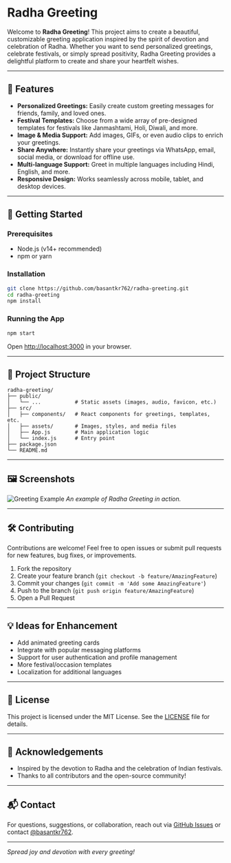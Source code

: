 # Radha Greeting

Welcome to **Radha Greeting**! This project aims to create a beautiful, customizable greeting application inspired by the spirit of devotion and celebration of Radha. Whether you want to send personalized greetings, celebrate festivals, or simply spread positivity, Radha Greeting provides a delightful platform to create and share your heartfelt wishes.

---

## 🌟 Features

- **Personalized Greetings:** Easily create custom greeting messages for friends, family, and loved ones.
- **Festival Templates:** Choose from a wide array of pre-designed templates for festivals like Janmashtami, Holi, Diwali, and more.
- **Image & Media Support:** Add images, GIFs, or even audio clips to enrich your greetings.
- **Share Anywhere:** Instantly share your greetings via WhatsApp, email, social media, or download for offline use.
- **Multi-language Support:** Greet in multiple languages including Hindi, English, and more.
- **Responsive Design:** Works seamlessly across mobile, tablet, and desktop devices.

---

## 🚀 Getting Started

### Prerequisites

- Node.js (v14+ recommended)
- npm or yarn

### Installation

```bash
git clone https://github.com/basantkr762/radha-greeting.git
cd radha-greeting
npm install
```

### Running the App

```bash
npm start
```

Open [http://localhost:3000](http://localhost:3000) in your browser.

---

## 📁 Project Structure

```
radha-greeting/
├── public/
│   └── ...           # Static assets (images, audio, favicon, etc.)
├── src/
│   ├── components/   # React components for greetings, templates, etc.
│   ├── assets/       # Images, styles, and media files
│   ├── App.js        # Main application logic
│   └── index.js      # Entry point
├── package.json
└── README.md
```

---

## 🖼️ Screenshots

![Greeting Example](assets/screenshots/greeting-example.png)
*An example of Radha Greeting in action.*

---

## 🛠️ Contributing

Contributions are welcome! Feel free to open issues or submit pull requests for new features, bug fixes, or improvements.

1. Fork the repository
2. Create your feature branch (`git checkout -b feature/AmazingFeature`)
3. Commit your changes (`git commit -m 'Add some AmazingFeature'`)
4. Push to the branch (`git push origin feature/AmazingFeature`)
5. Open a Pull Request

---

## 💡 Ideas for Enhancement

- Add animated greeting cards
- Integrate with popular messaging platforms
- Support for user authentication and profile management
- More festival/occasion templates
- Localization for additional languages

---

## 🤝 License

This project is licensed under the MIT License. See the [LICENSE](LICENSE) file for details.

---

## 🙏 Acknowledgements

- Inspired by the devotion to Radha and the celebration of Indian festivals.
- Thanks to all contributors and the open-source community!

---

## 📬 Contact

For questions, suggestions, or collaboration, reach out via [GitHub Issues](https://github.com/basantkr762/radha-greeting/issues) or contact [@basantkr762](https://github.com/basantkr762).

---

*Spread joy and devotion with every greeting!*
